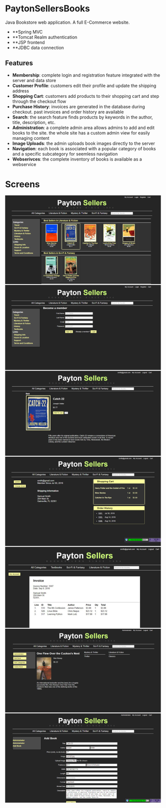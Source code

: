# PaytonSellersBooks
Java Bookstore web application. A full E-Commerce website.
* **Spring MVC
* **Tomcat Realm authentication
* **JSP frontend
* **JDBC data connection

## Features
* **Membership**: complete login and registration feature integrated with the server and data store
* **Customer Profile**: customers edit their profile and update the shipping address
* **Shopping Cart**: customers add products to their shopping cart and step through the checkout flow
* **Purchase History**: invoices are generated in the database during checkout. past invoices and order history
are available
* **Search**: the search feature finds products by keywords in the author, title, description, etc.
* **Administration**: a complete admin area allows admins to add and edit books to the site. the whole site has a custom admin view for easily managing content
* **Image Uploads**: the admin uploads book images directly to the server
* **Navigation**: each book is associated with a popular category of books and a specific subcategory for seemless navigation
* **Webserivces**: the complete inventory of books is available as a webservice


# Screens
![Alt text](/screens/1.jpg)
![Alt text](/screens/2.jpg)
![Alt text](/screens/6.jpg)
![Alt text](/screens/7.jpg)
![Alt text](/screens/8.jpg)
![Alt text](/screens/9.jpg)
![Alt text](/screens/10.jpg)



